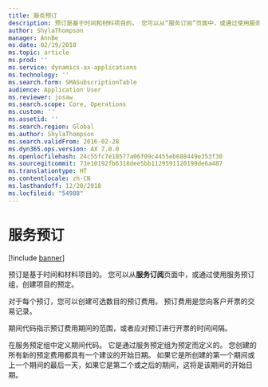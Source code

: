 ```yaml
---
title: 服务预订
description: 预订是基于时间和材料项目的。 您可以从“服务订阅”页面中，或通过使用服务预订组，创建项目的预定。
author: ShylaThompson
manager: AnnBe
ms.date: 02/19/2018
ms.topic: article
ms.prod: ''
ms.service: dynamics-ax-applications
ms.technology: ''
ms.search.form: SMASubscriptionTable
audience: Application User
ms.reviewer: josaw
ms.search.scope: Core, Operations
ms.custom: ''
ms.assetid: ''
ms.search.region: Global
ms.author: ShylaThompson
ms.search.validFrom: 2016-02-28
ms.dyn365.ops.version: AX 7.0.0
ms.openlocfilehash: 24c55fc7e10577a06f09c4455eb688449e353f30
ms.sourcegitcommit: 73e10192fb6318dee5bb1129591120199de6a487
ms.translationtype: HT
ms.contentlocale: zh-CN
ms.lasthandoff: 12/20/2018
ms.locfileid: "54988"
---
```

# <a name="service-subscriptions"></a>服务预订

[!include [banner](../includes/banner.md)]

预订是基于时间和材料项目的。 您可以从**服务订阅**页面中，或通过使用服务预订组，创建项目的预定。

对于每个预订，您可以创建可选数目的预订费用。 预订费用是您向客户开票的交易记录。

期间代码指示预订费用期间的范围，或者应对预订进行开票的时间间隔。

在服务预定组中定义期间代码。 它是通过服务预定组为预定而定义的。 您创建的所有新的预定费用都具有一个建议的开始日期。 如果它是所创建的第一个期间或上一个期间的最后一天，如果它是第二个或之后的期间，这将是该期间的开始日期。


